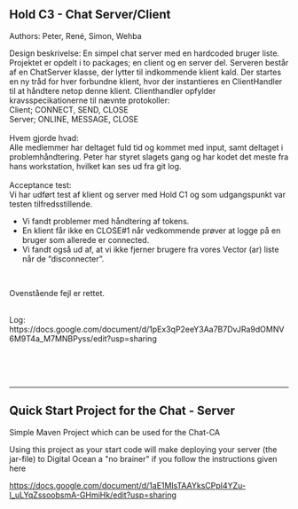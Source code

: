 ## Hold C3 - Chat Server/Client
 Authors: Peter, René, Simon, Wehba
 
 Design beskrivelse:
 En simpel chat server med en hardcoded bruger liste. Projektet er opdelt i to packages; en client 
 og en server del. Serveren består af en ChatServer klasse, der lytter til indkommende klient kald.
 Der startes en ny tråd for hver forbundne klient, hvor der instantieres en ClientHandler til
 at håndtere netop denne klient. Clienthandler opfylder kravsspecikationerne til nævnte protokoller:<br>
 Client; CONNECT, SEND, CLOSE
 <br>Server; ONLINE, MESSAGE, CLOSE
<br><br>
 Hvem gjorde hvad:<br>
 Alle medlemmer har deltaget fuld tid og kommet med input, samt deltaget i problemhåndtering.
 Peter har styret slagets gang og har kodet det meste fra hans workstation, hvilket kan ses ud fra
 git log.
<br><br>
 Acceptance test:<br>
 Vi har udført test af klient og server med Hold C1 og som udgangspunkt var testen tilfredsstillende.
  - Vi fandt problemer med håndtering af tokens.
  - En klient får ikke en CLOSE#1 når vedkommende prøver at logge på en bruger som allerede er connected.
  - Vi fandt også ud af, at vi ikke fjerner brugere fra vores Vector (ar) liste når de “disconnecter”.
<br>
<p>Ovenstående fejl er rettet.</p>
<br>
 Log: https://docs.google.com/document/d/1pEx3qP2eeY3Aa7B7DvJRa9dOMNV6M9T4a_M7MNBPyss/edit?usp=sharing
 
<br><br><br><hr>

## Quick Start Project for the Chat - Server

Simple Maven Project which can be used for the Chat-CA 

Using this project as your start code will make deploying your server (the jar-file) to Digital Ocean a "no brainer" if you follow the instructions given here

https://docs.google.com/document/d/1aE1MlsTAAYksCPpI4YZu-I_uLYqZssoobsmA-GHmiHk/edit?usp=sharing 
